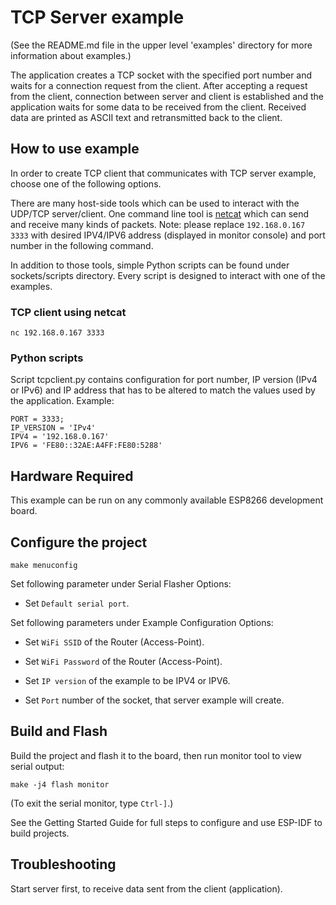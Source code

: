 
# TCP Server example

(See the README.md file in the upper level 'examples' directory for more information about examples.)

The application creates a TCP socket with the specified port number and waits for a connection request from the client. After accepting a request from the client, connection between server and client is established and the application waits for some data to be received from the client. Received data are printed as ASCII text and retransmitted back to the client.

## How to use example

In order to create TCP client that communicates with TCP server example, choose one of the following options.

There are many host-side tools which can be used to interact with the UDP/TCP server/client.
One command line tool is [netcat](http://netcat.sourceforge.net) which can send and receive many kinds of packets.
Note: please replace `192.168.0.167 3333` with desired IPV4/IPV6 address (displayed in monitor console) and port number in the following command.

In addition to those tools, simple Python scripts can be found under sockets/scripts directory. Every script is designed to interact with one of the examples.

### TCP client using netcat
```
nc 192.168.0.167 3333
```

### Python scripts
Script tcpclient.py contains configuration for port number, IP version (IPv4 or IPv6) and IP address that has to be altered to match the values used by the application. Example:

```
PORT = 3333;
IP_VERSION = 'IPv4'
IPV4 = '192.168.0.167'
IPV6 = 'FE80::32AE:A4FF:FE80:5288'
```

## Hardware Required

This example can be run on any commonly available ESP8266 development board.

## Configure the project

```
make menuconfig
```

Set following parameter under Serial Flasher Options:

* Set `Default serial port`.

Set following parameters under Example Configuration Options:

* Set `WiFi SSID` of the Router (Access-Point).

* Set `WiFi Password` of the Router (Access-Point).

* Set `IP version` of the example to be IPV4 or IPV6.

* Set `Port` number of the socket, that server example will create.

## Build and Flash

Build the project and flash it to the board, then run monitor tool to view serial output:

```
make -j4 flash monitor
```

(To exit the serial monitor, type ``Ctrl-]``.)

See the Getting Started Guide for full steps to configure and use ESP-IDF to build projects.


## Troubleshooting

Start server first, to receive data sent from the client (application).
